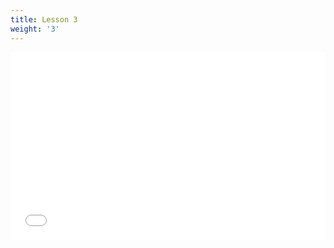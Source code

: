 ```yaml
---
title: Lesson 3
weight: '3'
---
```

<iframe height='300' scrolling='no' title='Graphics Assignment 3 - Bug Squish Game! Solution' src='//codepen.io/lsuddem/embed/eKyvxX/?height=700&theme-id=33744&default-tab=result&embed-version=2' frameborder='no' allowtransparency='true' allowfullscreen='true' style='width: 100%;'>See the Pen <a href='https://codepen.io/lsuddem/pen/eKyvxX/'>Graphics Assignment 3 - Bug Squish Game! Solution</a> by LSU DDEM (<a href='https://codepen.io/lsuddem'>@lsuddem</a>) on <a href='https://codepen.io'>CodePen</a>.

</iframe>
